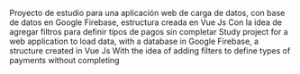 Proyecto de estudio para una aplicación web de carga de datos, con base de datos en Google Firebase, estructura creada en Vue Js 
Con la idea de agregar filtros para definir tipos de pagos sin completar
Study project for a web application to load data, with a database in Google Firebase, a structure created in Vue Js
With the idea of adding filters to define types of payments without completing
